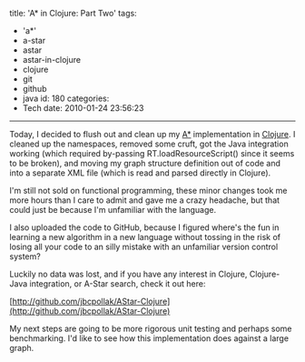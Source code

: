 title: 'A* in Clojure: Part Two'
tags:
  - 'a*'
  - a-star
  - astar
  - astar-in-clojure
  - clojure
  - git
  - github
  - java
id: 180
categories:
  - Tech
date: 2010-01-24 23:56:23
---

Today, I decided to flush out and clean up my [A*](http://en.wikipedia.org/wiki/A*_search_algorithm) implementation in [Clojure](http://clojure.org/). I cleaned up the namespaces, removed some cruft, got the Java integration working (which required by-passing RT.loadResourceScript() since it seems to be broken), and moving my graph structure definition out of code and into a separate XML file (which is read and parsed directly in Clojure).

I'm still not sold on functional programming, these minor changes took me more hours than I care to admit and gave me a crazy headache, but that could just be because I'm unfamiliar with the language.

I also uploaded the code to GitHub, because I figured where's the fun in learning a new algorithm in a new language without tossing in the risk of losing all your code to an silly mistake with an unfamiliar version control system?

Luckily no data was lost, and if you have any interest in Clojure, Clojure-Java integration, or A-Star search, check it out here:

[http://github.com/jbcpollak/AStar-Clojure](http://github.com/jbcpollak/AStar-Clojure)

My next steps are going to be more rigorous unit testing and perhaps some benchmarking. I'd like to see how this implementation does against a large graph.
